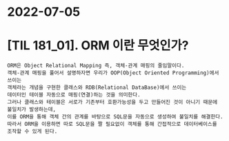 # 2022-07-05
# [TIL 181_01]. ORM 이란 무엇인가?

    ORM은 Object Relational Mapping 즉, 객체-관계 매핑의 줄임말이다.   
    객체-관계 매핑을 풀어서 설명하자면 우리가 OOP(Object Oriented Programming)에서 쓰이는 
    객체라는 개념을 구현한 클래스와 RDB(Relational DataBase)에서 쓰이는 
    데이터인 테이블 자동으로 매핑(연결)하는 것을 의미한다. 
    그러나 클래스와 테이블은 서로가 기존부터 호환가능성을 두고 만들어진 것이 아니기 때문에 불일치가 발생하는데, 
    이를 ORM을 통해 객체 간의 관계를 바탕으로 SQL문을 자동으로 생성하여 불일치를 해결한다. 
    따라서 ORM을 이용하면 따로 SQL문을 짤 필요없이 객체를 통해 간접적으로 데이터베이스를 조작할 수 있게 된다.
    